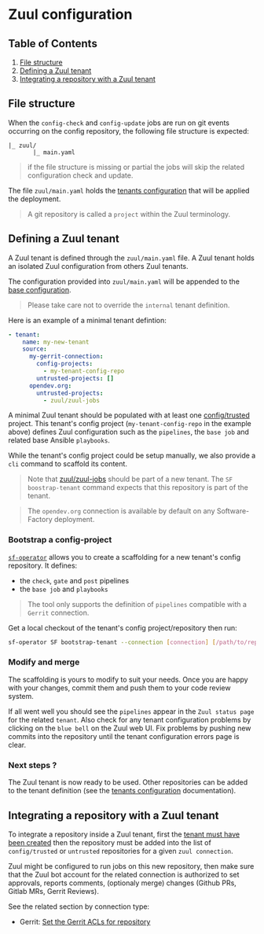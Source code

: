 # Zuul configuration

## Table of Contents

1. [File structure](#file-structure)
1. [Defining a Zuul tenant](#defining-a-zuul-tenant)
1. [Integrating a repository with a Zuul tenant](#integrating-a-repository-with-a-zuul-tenant)

## File structure

When the `config-check` and `config-update` jobs are run on git events occurring on the config repository, the following file structure is expected:

```
|_ zuul/
       |_ main.yaml
```

> if the file structure is missing or partial the jobs will skip the related configuration check and update.

The file `zuul/main.yaml` holds the [tenants configuration](https://zuul-ci.org/docs/zuul/latest/tenants.html) that will be applied the deployment.

> A git repository is called a `project` within the Zuul terminology.

## Defining a Zuul tenant

A Zuul tenant is defined through the `zuul/main.yaml` file. A Zuul tenant holds an isolated Zuul configuration from others Zuul tenants.

The configuration provided into `zuul/main.yaml` will be appended to the [base configuration](../../controllers/static/zuul/generate-tenant-config.sh).

> Please take care not to override the `internal` tenant definition.

Here is an example of a minimal tenant defintion:

```yaml
- tenant:
    name: my-new-tenant
    source:
      my-gerrit-connection:
        config-projects:
          - my-tenant-config-repo
        untrusted-projects: []
      opendev.org:
        untrusted-projects:
          - zuul/zuul-jobs
```

A minimal Zuul tenant should be populated with at least one [config/trusted](https://zuul-ci.org/docs/zuul/latest/tenants.html#attr-tenant.config-projects) project.
This tenant's config project (`my-tenant-config-repo` in the example above) defines Zuul configuration such as the `pipelines`, the `base job` and related base Ansible `playbooks`.

While the tenant's config project could be setup manually, we also provide a `cli` command to scaffold its content.

> Note that [zuul/zuul-jobs](https://zuul-ci.org/docs/zuul-jobs/latest/) should be part of a new tenant. The `SF boostrap-tenant` command expects that
  this repository is part of the tenant.

> The `opendev.org` connection is available by default on any Software-Factory deployment.

### Bootstrap a config-project

[`sf-operator`](./../reference/cli/index.md#bootstrap-tenant) allows you to create a scaffolding for a new tenant's config repository. It defines:

* the `check`, `gate` and `post` pipelines
* the `base job` and `playbooks`

> The tool only supports the definition of `pipelines` compatible with a `Gerrit` connection.

Get a local checkout of the tenant's config project/repository then run:

```sh
sf-operator SF bootstrap-tenant --connection [connection] [/path/to/repository]
```

### Modify and merge

The scaffolding is yours to modify to suit your needs. Once you are happy with your changes, commit them and push them to your code review system.

If all went well you should see the `pipelines` appear in the `Zuul status page` for the related `tenant`. Also check for any tenant configuration problems by clicking on the `blue bell` on the Zuul web UI. Fix problems by pushing new commits into the repository until the tenant configuration errors page is clear.

### Next steps ?

The Zuul tenant is now ready to be used. Other repositories can be added to the tenant definition (see the [tenants configuration](https://zuul-ci.org/docs/zuul/latest/tenants.html) documentation).

## Integrating a repository with a Zuul tenant

To integrate a repository inside a Zuul tenant, first the [tenant must have been created](#defining-a-zuul-tenant) then the repository must be added into the list of `config/trusted` or `untrusted` repositories for a given `zuul connection`.

Zuul might be configured to run jobs on this new repository, then make sure that the
Zuul bot account for the related connection is authorized to set approvals, reports comments, (optionaly merge) changes (Github PRs, Gitlab MRs, Gerrit Reviews).

See the related section by connection type:

- Gerrit: [Set the Gerrit ACLs for repository](../deployment/config_repository#repository-acls-and-labels)